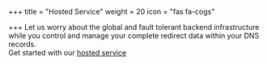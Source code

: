 +++
title = "Hosted Service"
weight = 20
icon = "fas fa-cogs"

+++
Let us worry about the global and fault tolerant backend infrastructure while you control and manage your complete redirect data within your DNS records.  
Get started with our [hosted service](#single-subdomain)
